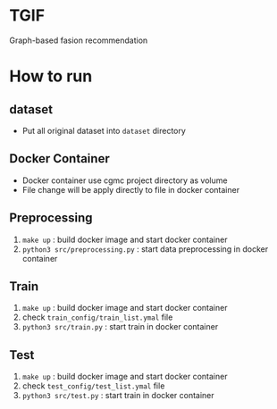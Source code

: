 # TGIF
Graph-based fasion recommendation

# How to run 

## dataset
- Put all original dataset into `dataset` directory

## Docker Container
- Docker container use cgmc project directory as volume 
- File change will be apply directly to file in docker container

## Preprocessing
1. `make up` : build docker image and start docker container
3. `python3 src/preprocessing.py` : start data preprocessing in docker container

## Train 
1. `make up` : build docker image and start docker container
2. check `train_config/train_list.ymal` file
3. `python3 src/train.py` : start train in docker container

## Test
1. `make up` : build docker image and start docker container
2. check `test_config/test_list.ymal` file
3. `python3 src/test.py` : start train in docker container

<br />